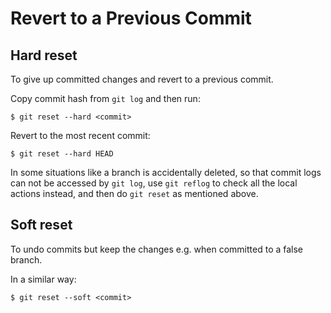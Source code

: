 # Revert to a Previous Commit

## Hard reset

To give up committed changes and revert to a previous commit.

Copy commit hash from `git log` and then run:

```console
$ git reset --hard <commit>
```

Revert to the most recent commit:

```console
$ git reset --hard HEAD
```

In some situations like a branch is accidentally deleted, so that commit logs can not be accessed by `git log`, use `git reflog` to check all the local actions instead, and then do `git reset` as mentioned above.

## Soft reset

To undo commits but keep the changes e.g. when committed to a false branch.

In a similar way:

```console
$ git reset --soft <commit>
```
